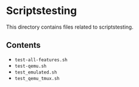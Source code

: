 # Scriptstesting

This directory contains files related to scriptstesting.

## Contents

- `test-all-features.sh`
- `test-qemu.sh`
- `test_emulated.sh`
- `test_qemu_tmux.sh`
